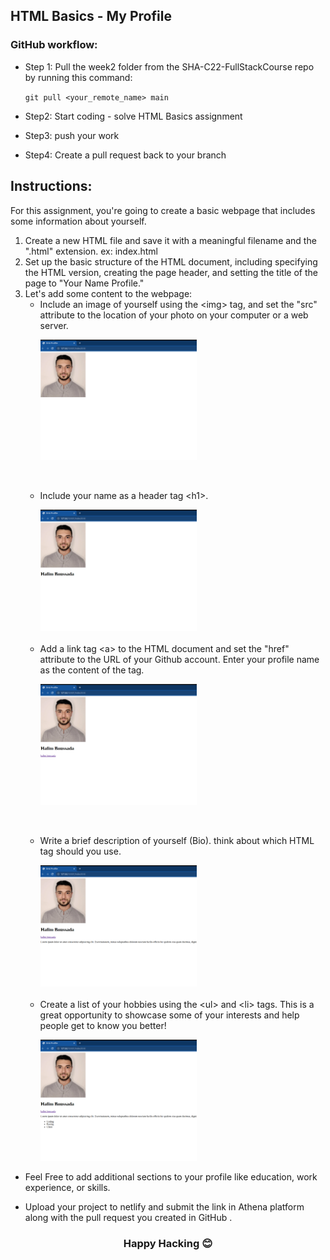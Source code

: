 ## HTML Basics - My Profile

### GitHub workflow:

- Step 1: Pull the week2 folder from the SHA-C22-FullStackCourse repo by running this command:

  `git pull <your_remote_name> main`

- Step2: Start coding - solve HTML Basics assignment
- Step3: push your work
- Step4: Create a pull request back to your branch

## Instructions:

For this assignment, you're going to create a basic webpage that includes some information about yourself.

<ol> 
<li> Create a new HTML file and save it with a meaningful filename and the ".html" extension. ex: index.html</li>
<li>
 Set up the basic structure of the HTML document, including specifying the HTML version, creating the page header, and setting the title of the page to "Your Name Profile."</li>
<li>Let's  add some content to the webpage:
<ul>
<li>Include an image of yourself using the &lt;img&gt; tag, and set the "src" attribute to the location of your photo on your computer or a web server.

<img src="./assets/img_tag.png" style="width:250px"/></li>

<br/>
<li>

Include your name as a header tag &lt;h1&gt;.

<img src="./assets/h1_tag.png" style="width:250px"/>

</li>

<br/>
<li>Add a link tag &lt;a&gt;  to the HTML document and set the "href" attribute to the URL of your Github account. Enter your profile name as the content of the tag.

<img src="./assets/a_tag.png" style="width:250px"/></li>

<br/>
<li>
  
Write a brief description of yourself (Bio). think about which HTML tag should you use. 
  


<img src="./assets/p_tag.png" style="width:250px"/>

</li>

<br/>
<li>Create a list of your hobbies using the &lt;ul&gt;  and &lt;li&gt; tags. This is a great opportunity to showcase some of your interests and help people get to know you better!

<img src="./assets/list_tag.png" style="width:250px"/></li>

</ul>
</li>
</ol>

- Feel Free to add additional sections to your profile like education, work experience, or skills.

- Upload your project to netlify and submit the link in Athena platform along with the pull request you created in GitHub .

<h3 style="text-align:center">Happy Hacking &#128522</h3>
